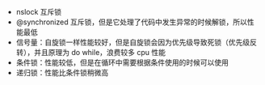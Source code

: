 - nslock 互斥锁
- @synchronized 互斥锁，但是它处理了代码中发生异常的时候解锁，所以性能最低
- 信号量：自旋锁一样性能较好，但是自旋锁会因为优先级导致死锁（优先级反转），并且原理为 do while，浪费较多 cpu 性能
- 条件锁：性能较低，但是在循环中需要根据条件使用的时候可以使用
- 递归锁：性能比条件锁稍微高